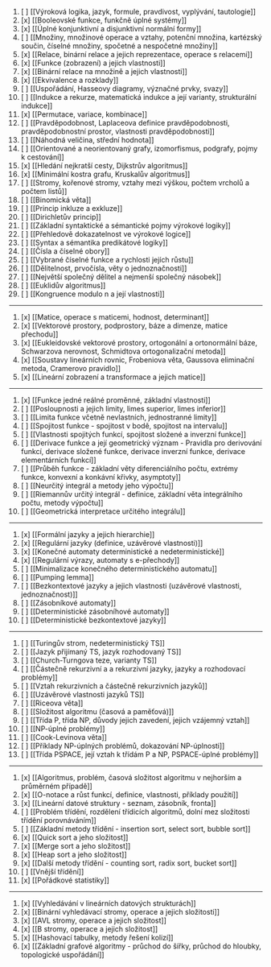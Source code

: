 1. [ ] [[Výroková logika, jazyk, formule, pravdivost, vyplývání, tautologie]]
2. [x] [[Booleovské funkce, funkčně úplné systémy]]
3. [x] [[Úplné konjunktivní a disjunktivní normální formy]]
4. [ ] [[Množiny, množinové operace a vztahy, potenční množina, kartézský součin, číselné množiny, spočetné a nespočetné množiny]]
5. [x] [[Relace, binární relace a jejich reprezentace, operace s relacemi]]
6. [x] [[Funkce (zobrazení) a jejich vlastnosti]]
7. [x] [[Binární relace na množině a jejich vlastnosti]]
8. [x] [[Ekvivalence a rozklady]]
9. [ ] [[Uspořádání, Hasseovy diagramy, význačné prvky, svazy]]
10. [ ] [[Indukce a rekurze, matematická indukce a její varianty, strukturální indukce]]
11. [x] [[Permutace, variace, kombinace]]
12. [ ] [[Pravděpodobnost, Laplaceova definice pravděpodobnosti, pravděpodobnostní prostor, vlastnosti pravděpodobnosti]]
13. [ ] [[Náhodná veličina, střední hodnota]]
14. [ ] [[Orientované a neorientovaný grafy, izomorfismus, podgrafy, pojmy k cestování]]
15. [x] [[Hledání nejkratší cesty, Dijkstrův algoritmus]]
16. [x] [[Minimální kostra grafu, Kruskalův algoritmus]]
17. [ ] [[Stromy, kořenové stromy, vztahy mezi výškou, počtem vrcholů a počtem listů]]
18. [ ] [[Binomická věta]]
19. [ ] [[Princip inkluze a exkluze]]
20. [ ] [[Dirichletův princip]]
21. [ ] [[Základní syntaktické a sémantické pojmy výrokové logiky]]
22. [ ] [[Přehledově dokazatelnost ve výrokové logice]]
23. [ ] [[Syntax a sémantika predikátové logiky]]
24. [ ] [[Čísla a číselné obory]]
25. [ ] [[Vybrané číselné funkce a rychlosti jejích růstu]]
26. [ ] [[Dělitelnost, prvočísla, věty o jednoznačnosti]]
27. [ ] [[Největší společný dělitel a nejmenší společný násobek]]
28. [ ] [[Euklidův algoritmus]]
29. [ ] [[Kongruence modulo n a její vlastnosti]]
---
1. [x] [[Matice, operace s maticemi, hodnost, determinant]]
2. [x] [[Vektorové prostory, podprostory, báze a dimenze, matice přechodu]]
3. [x] [[Eukleidovské vektorové prostory, ortogonální a ortonormální báze, Schwarzova nerovnost, Schmidtova ortogonalizační metoda]]
4. [x] [[Soustavy lineárních rovnic, Frobeniova věta, Gaussova eliminační metoda, Cramerovo pravidlo]]
5. [x] [[Lineární zobrazení a transformace a jejich matice]]
---
1. [x] [[Funkce jedné reálné proměnné, základní vlastnosti]]
2. [ ] [[Posloupnosti a jejich limity, limes superior, limes inferior]]
3. [ ] [[Limita funkce včetně nevlastních, jednostranné limity]]
4. [ ] [[Spojitost funkce - spojitost v bodě, spojitost na intervalu]]
5. [ ] [[Vlastnosti spojitých funkcí, spojitost složené a inverzní funkce]]
6. [ ] [[Derivace funkce a její geometrický význam - Pravidla pro derivování funkcí, derivace složené funkce, derivace inverzní funkce, derivace elementárních funkcí]]
7. [ ] [[Průběh funkce - základní věty diferenciálního počtu, extrémy funkce, konvexní a konkávní křivky, asymptoty]]
8. [ ] [[Neurčitý integrál a metody jeho výpočtu]]
9. [ ] [[Riemannův určitý integrál - definice, základní věta integrálního počtu, metody výpočtu]]
10. [ ] [[Geometrická interpretace určitého integrálu]]
---
1. [x] [[Formální jazyky a jejich hierarchie]]
2. [x] [[Regulární jazyky (definice, uzávěrové vlastnosti)]]
3. [x] [[Konečné automaty deterministické a nedeterministické]]
4. [x] [[Regulární výrazy, automaty s e-přechody]]
5. [ ] [[Minimalizace konečného deterministického automatu]]
6. [ ] [[Pumping lemma]]
7. [ ] [[Bezkontextové jazyky a jejich vlastnosti (uzávěrové vlastnosti, jednoznačnost)]]
8. [ ] [[Zásobníkové automaty]]
9. [ ] [[Deterministické zásobníhové automaty]]
10. [ ] [[Deterministické bezkontextové jazyky]]
---
1. [ ] [[Turingův strom, nedeterministický TS]]
2. [ ] [[Jazyk přijímaný TS, jazyk rozhodovaný TS]]
3. [ ] [[Church-Turngova teze, varianty TS]]
4. [ ] [[Částečně rekurzivní a a rekurzivní jazyky, jazyky a rozhodovací problémy]]
5. [ ] [[Vztah rekurzivních a částečně rekurzivních jazyků]]
6. [ ] [[Uzávěrové vlastnosti jazyků TS]]
7. [ ] [[Riceova věta]]
1. [ ] [[Složitost algoritmu (časová a paměťová)]]
2. [ ] [[Třída P, třída NP, důvody jejich zavedení, jejich vzájemný vztah]]
3. [ ] [[NP-úplné problémy]]
4. [ ] [[Cook-Levinova věta]]
5. [ ] [[Příklady NP-úplných problémů, dokazování NP-úplnosti]]
6. [ ] [[Třída PSPACE, její vztah k třídám P a NP, PSPACE-úplné problémy]]
---
1. [x] [[Algoritmus, problém, časová složitost algoritmu v nejhorším a průměrném případě]]
2. [x] [[O-notace a růst funkcí, definice, vlastnosti, příklady použití]]
3. [x] [[Lineární datové struktury - seznam, zásobník, fronta]]
4. [ ] [[Problém třídění, rozdělení třídicích algoritmů, dolní mez složitosti třídění porovnáváním]]
5. [ ] [[Základní metody třídění - insertion sort, select sort, bubble sort]]
6. [x] [[Quick sort a jeho složitost]]
7. [x] [[Merge sort a jeho složitost]]
8. [x] [[Heap sort a jeho složitost]]
9. [x] [[Další metody třídění - counting sort, radix sort, bucket sort]]
10. [ ] [[Vnější třídění]]
11. [x] [[Pořádkové statistiky]]
---
1. [x] [[Vyhledávání v lineárních datových strukturách]]
2. [x] [[Binární vyhledávací stromy, operace a jejich složitosti]]
3. [x] [[AVL stromy, operace a jejich složitost]]
4. [x] [[B stromy, operace a jejich složitost]]
5. [x] [[Hashovací tabulky, metody řešení kolizí]]
6. [x] [[Základní grafové algoritmy - průchod do šířky, průchod do hloubky, topologické uspořádání]]
